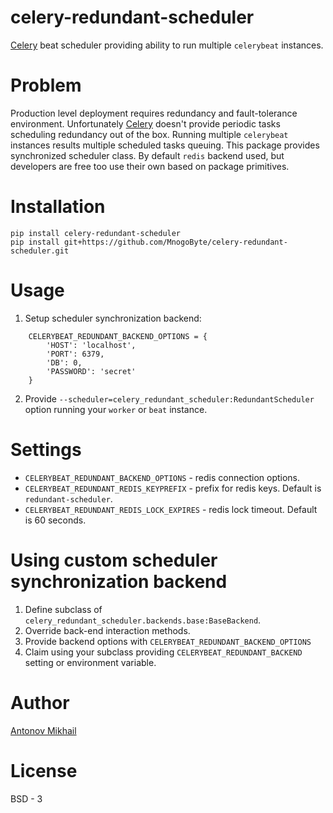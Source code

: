 # celery-redundant-scheduler

[Celery](http://celeryproject.org) beat scheduler providing ability to run multiple `celerybeat` instances.


# Problem
Production level deployment requires redundancy and fault-tolerance environment. Unfortunately [Celery](http://celeryproject.org) doesn't provide periodic tasks scheduling redundancy out of the box. Running multiple `celerybeat` instances results multiple scheduled tasks queuing. This package provides synchronized scheduler class. By default `redis` backend used, but developers are free too use their own based on package primitives.


# Installation
```#bash
pip install celery-redundant-scheduler
pip install git+https://github.com/MnogoByte/celery-redundant-scheduler.git
```


# Usage
1. Setup scheduler synchronization backend:
```
    CELERYBEAT_REDUNDANT_BACKEND_OPTIONS = {
        'HOST': 'localhost',
        'PORT': 6379,
        'DB': 0,
        'PASSWORD': 'secret'
    }
```
2. Provide `--scheduler=celery_redundant_scheduler:RedundantScheduler` option running your `worker` or `beat` instance.


# Settings
- `CELERYBEAT_REDUNDANT_BACKEND_OPTIONS` - redis connection options.
- `CELERYBEAT_REDUNDANT_REDIS_KEYPREFIX` - prefix for redis keys. Default is `redundant-scheduler`.
- `CELERYBEAT_REDUNDANT_REDIS_LOCK_EXPIRES` - redis lock timeout. Default is 60 seconds.


# Using custom scheduler synchronization backend
1. Define subclass of `celery_redundant_scheduler.backends.base:BaseBackend`.
2. Override back-end interaction methods.
3. Provide backend options with `CELERYBEAT_REDUNDANT_BACKEND_OPTIONS`
4. Claim using your subclass providing `CELERYBEAT_REDUNDANT_BACKEND` setting or environment variable.


# Author

[Antonov Mikhail](https://github.com/atin65536)

# License

BSD - 3
